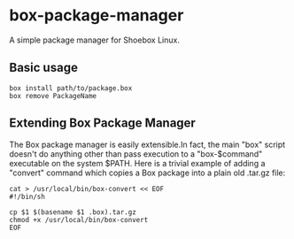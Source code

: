 # box-package-manager
A simple package manager for Shoebox Linux.
## Basic usage
```
box install path/to/package.box
box remove PackageName
```
## Extending Box Package Manager
The Box package manager is easily extensible.In fact, the main "box" script doesn't do anything other than pass execution to a "box-$command" executable on the system $PATH. Here is a trivial example of adding a "convert" command which copies a Box package into a plain old .tar.gz file:
```
cat > /usr/local/bin/box-convert << EOF
#!/bin/sh

cp $1 $(basename $1 .box).tar.gz
chmod +x /usr/local/bin/box-convert
EOF
```
